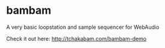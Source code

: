 # bambam
A very basic loopstation and sample sequencer for WebAudio

Check it out here: http://tchakabam.com/bambam-demo
